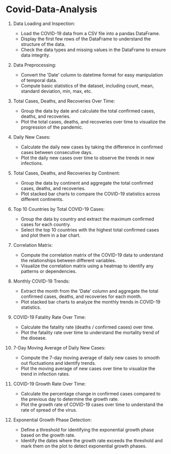 # Covid-Data-Analysis

1. Data Loading and Inspection:
    - Load the COVID-19 data from a CSV file into a pandas DataFrame.
    - Display the first few rows of the DataFrame to understand the structure of the data.
    - Check the data types and missing values in the DataFrame to ensure data integrity.

2. Data Preprocessing:
    - Convert the 'Date' column to datetime format for easy manipulation of temporal data.
    - Compute basic statistics of the dataset, including count, mean, standard deviation, min, max, etc.

3. Total Cases, Deaths, and Recoveries Over Time:
    - Group the data by date and calculate the total confirmed cases, deaths, and recoveries.
    - Plot the total cases, deaths, and recoveries over time to visualize the progression of the pandemic.

4. Daily New Cases:
    - Calculate the daily new cases by taking the difference in confirmed cases between consecutive days.
    - Plot the daily new cases over time to observe the trends in new infections.

5. Total Cases, Deaths, and Recoveries by Continent:
    - Group the data by continent and aggregate the total confirmed cases, deaths, and recoveries.
    - Plot stacked bar charts to compare the COVID-19 statistics across different continents.

6. Top 10 Countries by Total COVID-19 Cases:
    - Group the data by country and extract the maximum confirmed cases for each country.
    - Select the top 10 countries with the highest total confirmed cases and plot them in a bar chart.

7. Correlation Matrix:
    - Compute the correlation matrix of the COVID-19 data to understand the relationships between different variables.
    - Visualize the correlation matrix using a heatmap to identify any patterns or dependencies.

8. Monthly COVID-19 Trends:
    - Extract the month from the 'Date' column and aggregate the total confirmed cases, deaths, and recoveries for each month.
    - Plot stacked bar charts to analyze the monthly trends in COVID-19 statistics.

9. COVID-19 Fatality Rate Over Time:
    - Calculate the fatality rate (deaths / confirmed cases) over time.
    - Plot the fatality rate over time to understand the mortality trend of the disease.

10. 7-Day Moving Average of Daily New Cases:
    - Compute the 7-day moving average of daily new cases to smooth out fluctuations and identify trends.
    - Plot the moving average of new cases over time to visualize the trend in infection rates.

11. COVID-19 Growth Rate Over Time:
    - Calculate the percentage change in confirmed cases compared to the previous day to determine the growth rate.
    - Plot the growth rate of COVID-19 cases over time to understand the rate of spread of the virus.

12. Exponential Growth Phase Detection:
    - Define a threshold for identifying the exponential growth phase based on the growth rate.
    - Identify the dates where the growth rate exceeds the threshold and mark them on the plot to detect exponential growth phases.
